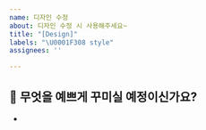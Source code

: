 ```yaml
---
name: 디자인 수정
about: 디자인 수정 시 사용해주세요~
title: "[Design]"
labels: "\U0001F308 style"
assignees: ''

---
```


## 🧐 무엇을 예쁘게 꾸미실 예정이신가요?
-
